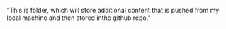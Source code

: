 "This is folder, which will store additional content that is pushed from my local machine and then stored inthe github repo." 
